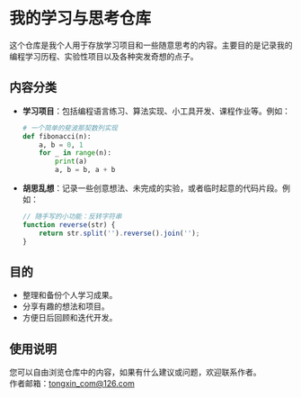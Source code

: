# 我的学习与思考仓库

这个仓库是我个人用于存放学习项目和一些随意思考的内容。主要目的是记录我的编程学习历程、实验性项目以及各种突发奇想的点子。

## 内容分类

- **学习项目**：包括编程语言练习、算法实现、小工具开发、课程作业等。例如：
  
  ```python
  # 一个简单的斐波那契数列实现
  def fibonacci(n):
      a, b = 0, 1
      for _ in range(n):
          print(a)
          a, b = b, a + b
  ```

- **胡思乱想**：记录一些创意想法、未完成的实验，或者临时起意的代码片段。例如：

  ```js
  // 随手写的小功能：反转字符串
  function reverse(str) {
      return str.split('').reverse().join('');
  }
  ```

## 目的

- 整理和备份个人学习成果。
- 分享有趣的想法和项目。
- 方便日后回顾和迭代开发。

## 使用说明

您可以自由浏览仓库中的内容，如果有什么建议或问题，欢迎联系作者。  
作者邮箱：tongxin_com@126.com
